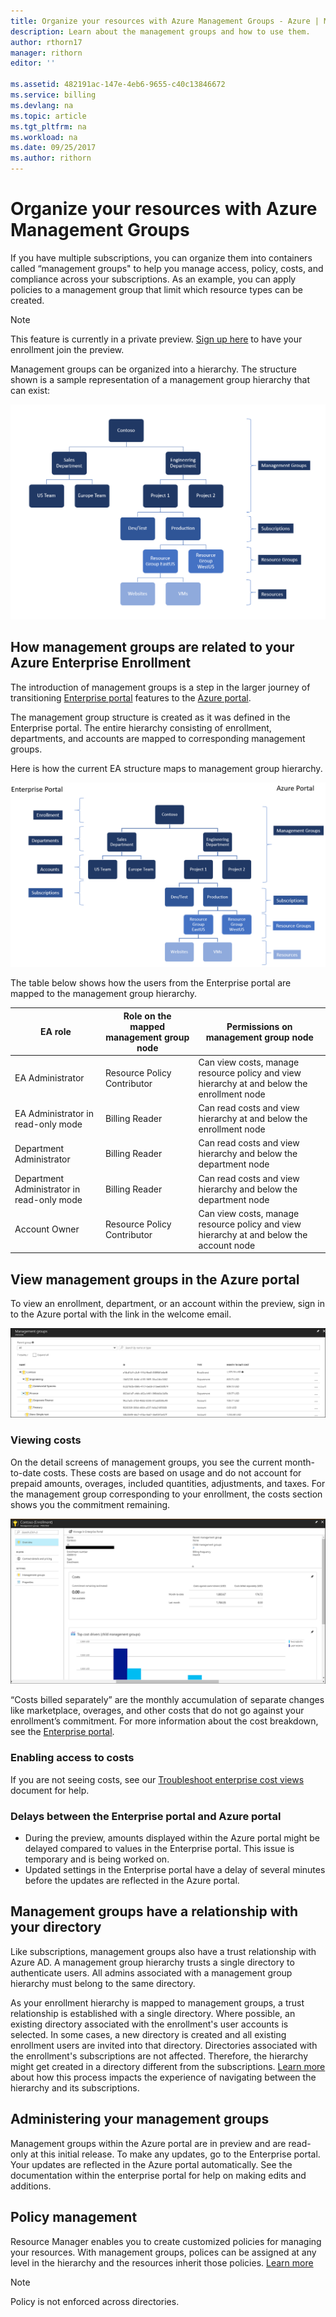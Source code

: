 ```yaml
---
title: Organize your resources with Azure Management Groups - Azure | Microsoft Docs
description: Learn about the management groups and how to use them. 
author: rthorn17
manager: rithorn
editor: ''

ms.assetid: 482191ac-147e-4eb6-9655-c40c13846672
ms.service: billing
ms.devlang: na
ms.topic: article
ms.tgt_pltfrm: na
ms.workload: na
ms.date: 09/25/2017
ms.author: rithorn
---
```



# Organize your resources with Azure Management Groups 

If you have multiple subscriptions, you can organize them into containers called “management groups" to help you manage access, policy, costs, and compliance across your subscriptions. As an example, you can apply policies to a management group that limit which resource types can be created.

> [!Note]
> This feature is currently in a private preview. [Sign up here](https://aka.ms/MGPreviewSignup) to have your enrollment join the preview.   
 


Management groups can be organized into a hierarchy. The structure shown is a sample representation of a management group hierarchy that can exist:


![Hierarchy Tree](media/billing-enterprise-mgmt-groups/tree.png)



## How management groups are related to your Azure Enterprise Enrollment

The introduction of management groups is a step in the larger journey of transitioning  [Enterprise portal](https://ea.azure.com) features to the [Azure portal](https://portal.azure.com).

The management group structure is created as it was defined in the Enterprise portal. The entire hierarchy consisting of enrollment, departments, and accounts are mapped to corresponding management groups. 

Here is how the current EA structure maps to management group hierarchy. 

![Hierarchy Tree](media/billing-enterprise-mgmt-groups/tree2.png)

The table below shows how the users from the Enterprise portal are mapped to the management group hierarchy.

|    EA role                                       |    Role on the mapped management   group node    |    Permissions on management   group node                                                          |
|--------------------------------------------------|--------------------------------------------------|----------------------------------------------------------------------------------------------------|
|    EA Administrator                              |    Resource Policy Contributor                   |    Can view costs, manage resource policy and view hierarchy at and   below the enrollment node    |
|    EA Administrator in read-only mode            |    Billing Reader                                |    Can read costs and view hierarchy at and below the enrollment node                              |
|    Department Administrator                      |    Billing Reader                                |    Can read costs and view hierarchy and below the department node                                 |
|    Department Administrator in read-only mode    |    Billing Reader                                |    Can read costs and view hierarchy and below the department node                                 |
|    Account Owner                                 |    Resource Policy Contributor                   |    Can view costs, manage resource policy and view hierarchy at and   below the account node       |




## View management groups in the Azure portal

To view an enrollment, department, or an account within the preview, sign in to the Azure portal with the link in the welcome email.   

![hierarchy](media/billing-enterprise-mgmt-groups/hierarchy.png)

### Viewing costs 
On the detail screens of management groups, you see the current month-to-date costs. These costs are based on usage and do not account for prepaid amounts, overages, included quantities, adjustments, and taxes. For the management group corresponding to your enrollment, the costs section shows you the commitment remaining.  

![enrollment-detail](media/billing-enterprise-mgmt-groups/enrollment.png)

 “Costs billed separately” are the monthly accumulation of separate changes like marketplace, overages, and other costs that do not go against your enrollment’s commitment.  For more information about the cost breakdown, see the [Enterprise portal](https://ea.azure.com). 

### Enabling access to costs
If you are not seeing costs, see our [Troubleshoot enterprise cost views](https://aka.ms/enableazurecosts) document for help.  

### Delays between the Enterprise portal and Azure portal 
* During the preview, amounts displayed within the Azure portal might be delayed compared to values in the Enterprise portal. This issue is temporary and is being worked on.
* Updated settings in the Enterprise portal have a delay of several minutes before the updates are reflected in the Azure portal. 

## Management groups have a relationship with your directory   
Like subscriptions, management groups also have a trust relationship with Azure AD. A management group hierarchy trusts a single directory to authenticate users. All admins associated with a management group hierarchy must belong to the same directory. 

As your enrollment hierarchy is mapped to management groups, a trust relationship is established with a single directory. Where possible, an existing directory associated with the enrollment's user accounts is selected. In some cases, a new directory is created and all existing enrollment users are invited into that directory. Directories associated with the enrollment's subscriptions are not affected. Therefore, the hierarchy might get created in a directory different from the subscriptions. [Learn more](billing-enterprise-mgmt-grp-find.md) about how this process impacts the experience of navigating between the hierarchy and its subscriptions.

## Administering your management groups
Management groups within the Azure portal are in preview and are read-only at this initial release. To make any updates, go to the Enterprise portal. Your updates are reflected in the Azure portal automatically. 
See the documentation within the enterprise portal for help on making edits and additions.   

## Policy management
Resource Manager enables you to create customized policies for managing your resources. With management groups, polices can be assigned at any level in the hierarchy and the resources inherit those policies.  [Learn more](https://go.microsoft.com/fwlink/?linkid=858942)

> [!Note]
> Policy is not enforced across directories. 


